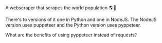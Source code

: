 A webscraper that scrapes the world population 🌎🧍

There's to versions of it one in Python and one in NodeJS.
The NodeJS version uses puppeteer and the Python version uses pyppeteer.

What are the benefits of using pyppeteer instead of requests?

